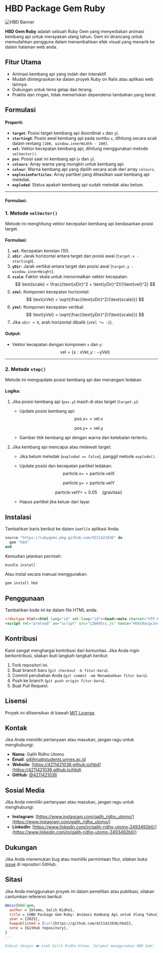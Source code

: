 # HBD Package Gem Ruby

![HBD Banner](https://4211421036.github.io/hbd/hbd.jpg)

**HBD Gem Ruby** adalah sebuah Ruby Gem yang menyediakan animasi kembang api untuk merayakan ulang tahun. Gem ini dirancang untuk memudahkan pengguna dalam menambahkan efek visual yang menarik ke dalam halaman web anda.

## Fitur Utama

- Animasi kembang api yang indah dan interaktif.
- Mudah diintegrasikan ke dalam proyek Ruby on Rails atau aplikasi web lainnya.
- Dukungan untuk tema gelap dan terang.
- Praktis dan ringan, tidak memerlukan dependensi tambahan yang berat.

## Formulasi
#### Properti:
- **`target`**: Posisi target kembang api (koordinat `x` dan `y`).
- **`startingX`**: Posisi awal kembang api pada sumbu `x`, dihitung secara acak dalam rentang `[100, window.innerWidth - 100]`.
- **`vel`**: Vektor kecepatan kembang api, dihitung menggunakan metode `velVector()`.
- **`pos`**: Posisi saat ini kembang api (`x` dan `y`).
- **`colours`**: Array warna yang mungkin untuk kembang api.
- **`colour`**: Warna kembang api yang dipilih secara acak dari array `colours`.
- **`explosionParticles`**: Array partikel yang dihasilkan saat kembang api meledak.
- **`exploded`**: Status apakah kembang api sudah meledak atau belum.

---

#### Formulasi:
### 1. **Metode `velVector()`**
Metode ini menghitung vektor kecepatan kembang api berdasarkan posisi target.

#### Formulasi:
1. **`vel`**: Kecepatan konstan (10).
2. **`xDir`**: Jarak horizontal antara target dan posisi awal (`target.x - startingX`).
3. **`yDir`**: Jarak vertikal antara target dan posisi awal (`target.y - window.innerHeight`).
4. **`scale`**: Faktor skala untuk menormalkan vektor kecepatan:
$$
\text{scale} = \frac{(\text{xDir}^2 + \text{yDir}^2)}{\text{vel}^2}
$$
5. **`xVel`**: Komponen kecepatan horizontal:
   $$
   \text{xVel} = \sqrt{\frac{\text{xDir}^2}{\text{scale}}}
   $$
6. **`yVel`**: Komponen kecepatan vertikal:
   $$
   \text{yVel} = \sqrt{\frac{\text{yDir}^2}{\text{scale}}}
   $$
7. Jika `xDir < 0`, arah horizontal dibalik (`xVel *= -1`).

#### Output:
- Vektor kecepatan dengan komponen `x` dan `y`:
  $$
  \text{vel} = \{ x: \text{xVel}, y: -\text{yVel} \}
  $$

---

### 2. **Metode `step()`**
Metode ini mengupdate posisi kembang api dan menangani ledakan.

#### Logika:
1. Jika posisi kembang api (`pos.y`) masih di atas target (`target.y`):
   - Update posisi kembang api:
     $$
     \text{pos.x} += \text{vel.x}
     $$
    
     $$
     \text{pos.y} += \text{vel.y}
     $$
   - Gambar titik kembang api dengan warna dan ketebalan tertentu.

2. Jika kembang api mencapai atau melewati target:
   - Jika belum meledak (`exploded == false`), panggil metode `explode()`.
   - Update posisi dan kecepatan partikel ledakan:
     $$
     \text{particle.x} += \text{particle.velX}
     $$
    
     $$
     \text{particle.y} += \text{particle.velY}
     $$
    
     $$
     \text{particle.velY} += 0.05 \quad (\text{gravitasi})
     $$
   - Hapus partikel jika keluar dari layar.

## Instalasi

Tambahkan baris berikut ke dalam `Gemfile` aplikasi Anda:

```ruby
source "https://rubygems.pkg.github.com/4211421036" do
  gem "hbd"
end
```

Kemudian jalankan perintah:

```bash
bundle install
```

Atau instal secara manual menggunakan:

```bash
gem install hbd
```

## Penggunaan

Tambahkan kode ini ke dalam file HTML anda:

```html
<!doctype html><html lang="id" xml-lang="id"><head><meta charset="UTF-8"><title>Selamat Ulang Tahun!</title><link rel="shortcut icon" href="https://4211421036.github.io/g4lihru/987654567.png" type="image/x-icon"><link rel="icon" href="https://4211421036.github.io/g4lihru/987654567.png" type="image/x-icon"><link rel="preload" as="audio" href="https://4211421036.github.io/hbd/hbd.mp3"><link rel="preload" as="image" href="https://4211421036.github.io/hbd/hbd.jpg" type="image/jpg"><link rel="preload" as="image" href="https://4211421036.github.io/g4lihru/987654567.png" type="image/x-icon"><link rel="apple-touch-icon" href="https://4211421036.github.io/g4lihru/987654567.png"><link rel="canonical" href="https://4211421036.github.io/hbd/"><link rel="manifest" href="manifest.webmanifest" crossorigin="use-credentials"><meta name="application-name" content="HBD"><meta name="description" content="Selamat Ulang Tahun!"><meta name="generator" content="HBD"><meta name="bingbot" content="noarchive"><meta name="viewport" content="width=device-width,initial-scale=1"><meta name="keywords" content="Selamat Ulang Tahun!"><meta name="robots" content="index, follow"><meta name="author" content="GALIH RIDHO UTOMO"><meta name="color-scheme" content="dark light"><meta name="theme-color" media="(prefers-color-scheme: light)" content="#edf4f8"><meta name="theme-color" media="(prefers-color-scheme: dark)" content="#1e1e1e"><meta prefix="og: http://ogp.me/ns#" property="og:title" content="Selamat Ulang Tahun!"><meta prefix="og: http://ogp.me/ns#" property="og:type" content="website"><meta prefix="og: http://ogp.me/ns#" property="og:description" content="Selamat Ulang Tahun!"><meta prefix="og: http://ogp.me/ns#" property="og:site_name" content="Birthday Celebration"><meta prefix="og: http://ogp.me/ns#" property="og:locale" content="id_ID"><meta prefix="og: http://ogp.me/ns#" property="og:url" content="https://4211421036.github.io/hbd/"><meta prefix="og: http://ogp.me/ns#" property="og:image" content="https://4211421036.github.io/hbd/hbd.jpg"><meta prefix="og: http://ogp.me/ns#" property="og:image:secure_url" content="https://4211421036.github.io/hbd/hbd.jpg"><meta prefix="og: http://ogp.me/ns#" property="og:image:type" content="image/jpeg"><meta prefix="og: http://ogp.me/ns#" property="og:image:width" content="1280"><meta prefix="og: http://ogp.me/ns#" property="og:image:height" content="1280"><meta prefix="og: http://ogp.me/ns#" property="og:image:alt" content="Selamat Ulang Tahun"><meta prefix="og: http://ogp.me/ns#" property="og:audio:secure_url" content="https://4211421036.github.io/hbd/hbd.mp3"><meta prefix="og: http://ogp.me/ns#" property="og:audio" content="https://4211421036.github.io/hbd/hbd.mp3"><meta prefix="og: http://ogp.me/ns#" property="og:audio:type" content="audio/mpeg"><meta name="google-site-verification" content="OYdjPwgIjGMAbQd3CGwM_l20jLNRRp84mEl3kw06DMg"><meta name="browsermode" content="no-sensors"><meta name="renderer" content="webkit|ie-comp|ie-stand"><meta name="apple-mobile-web-app-capable" content="yes"><meta name="mobile-web-app-capable" content="yes"><meta http-equiv="Cache-Control" content="no-cache, no-store, must-revalidate"><meta http-equiv="Pragma" content="no-cache"><meta http-equiv="Strict-Transport-Security" content="max-age=31536000; includeSubDomains; preload"><meta http-equiv="Cross-Origin-Opener-Policy" content="same-origin"><meta http-equiv="X-Content-Type-Options" content="nosniff"><meta http-equiv="Referrer-Policy" content="strict-origin"><meta http-equiv="Content-Security-Policy" content="style-src self nonce-HhAt8acqxJncfl1zuPdmPQ== unsafe-inline https://4211421036.github.io http://4211421036.github.io; object-src none; base-uri self; img-src self data: https://4211421036.github.io http://4211421036.github.io; default-src self https://4211421036.github.io http://4211421036.github.io; script-src self unsafe-inline nonce-HhAt8acqxJncfl1zuPdmPQ== strict-dynamic sha384-oC5xZuayjRS/uax42oWTtZprJ3hCwfez8lJZtc0o0ZFSXFSPiTZhvRM7lkCzIE3g sha384-8qhZECEumeO9WOzyEYb5gr73cuUk9ld2zhRe5Ki/sysPTiTeeAMR23/YLcdLSDtr sha384-pQqoOFthVCMylNYJ0GyFMb4dBC/qyE3q/5wDxDKyjxqQpaLEFQjxiFmmlV6guegT https://4211421036.github.io http://4211421036.github.io;; font-src self https://4211421036.github.io http://4211421036.github.io; media-src self https://4211421036.github.io http://4211421036.github.io; connect-src self https://4211421036.github.io http://4211421036.github.io; form-action self; manifest-src self https://4211421036.github.io http://4211421036.github.io; worker-src self blob: https://4211421036.github.io http://4211421036.github.io"><meta http-equiv="Expires" content="0"><meta http-equiv="content-language" content="id"><meta name="twitter:card" content="summary_large_image"><meta name="twitter:site" content="@ITBGRU"><meta name="twitter:creator" content="@ITBGRU"><meta name="twitter:title" content="Selamat Ulang Tahun"><meta name="twitter:description" content="Selamat Ulang Tahun"><meta name="twitter:image" content="https://4211421036.github.io/hbd/hbd.jpg"><meta name="twitter:domain" content="4211421036.github.io"><meta name="twitter:url" content="https://4211421036.github.io/MentalHealth"><meta name="twitter:image:src" content="https://4211421036.github.io/g4lihru/987654567.png"><meta name="twitter:image:alt" content="Mental Health">
<script rel="preload" as="script" src="126693cc.js" nonce="HhAt8acqxJncfl1zuPdmPQ==" integrity="sha384-oC5xZuayjRS/uax42oWTtZprJ3hCwfez8lJZtc0o0ZFSXFSPiTZhvRM7lkCzIE3g" crossorigin="anonymous" defer="defer"></script><script rel="preload" as="script" src="e85802e3.js" nonce="HhAt8acqxJncfl1zuPdmPQ==" integrity="sha384-8qhZECEumeO9WOzyEYb5gr73cuUk9ld2zhRe5Ki/sysPTiTeeAMR23/YLcdLSDtr" crossorigin="anonymous" defer="defer"></script><script rel="preload" as="script" src="58fcdf02.js" nonce="HhAt8acqxJncfl1zuPdmPQ==" integrity="sha384-pQqoOFthVCMylNYJ0GyFMb4dBC/qyE3q/5wDxDKyjxqQpaLEFQjxiFmmlV6guegT" crossorigin="anonymous" defer="defer"></script><style nonce="HhAt8acqxJncfl1zuPdmPQ==">:root{--background:radial-gradient(100% 193.51% at 100% 0%, rgb(237, 244, 248) 0%, rgb(239, 242, 250) 16.92%, rgb(250, 239, 246) 34.8%, rgb(250, 230, 242) 48.8%, rgb(250, 240, 247) 63.79%, rgb(241, 241, 251) 81.34%, rgb(240, 244, 248) 100%);--text-light:#333333;--input-border-light:#dddddd;--input-bg-light:#ffffff;--placeholder-light:rgba(255,255,255,0.5);--background-dark:#1e1e1e;--text-dark:#ffffff;--input-border-dark:#404040;--input-bg-dark:#2d2d2d;--placeholder-dark:rgba(0,0,0,0.5);--transition-speed:0.3s}@media (prefers-color-scheme:dark){:root{color-scheme:dark;--background:var(--background-dark);--text:var(--text-dark);--input-border:var(--input-border-dark);--input-bg:var(--input-bg-dark);--placeholder:var(--placeholder-dark)}}@media (prefers-color-scheme:light){:root{color-scheme:light;--background:var(--background-light);--text:var(--text-light);--input-border:var(--input-border-light);--input-bg:var(--input-bg-light);--placeholder:var(--placeholder-light)}}body{margin:0;overflow:hidden;background:var(--background);color:var(--text)}@media (prefers-color-scheme:dark){body{background:var(--background);color:var(--text)}}@keyframes skeletonLoading{0%{opacity:.7}50%{opacity:.5}100%{opacity:.7}}.skeleton-animation{animation:skeletonLoading 1.5s infinite}// Di dalam bagian style input[type=text i]::placeholder{color:var(--placeholder);opacity:.1;transition:opacity var(--transition-speed) ease;contain:style layout;content-visibility:auto;font-display:swap}input#placeholder::-webkit-input-placeholder{display:none!important;color:transparent}input[type=text i]:focus::placeholder{opacity:.7}input[type=text i]:focus{outline:0;border-color:var(--button-bg);box-shadow:0 0 0 2px rgba(76,175,80,.2)}@media (prefers-reduced-motion:reduce){*{animation-duration:0s!important;animation-iteration-count:1!important;transition-duration:0s!important;scroll-behavior:auto!important}}</style></head><body translate="no" data-new-gr-c-s-check-loaded="14.1147.0"><script nonce="HhAt8acqxJncfl1zuPdmPQ==">"serviceWorker"in navigator&&navigator.serviceWorker.register("/hbd/sw.js").then(e=>console.log("Service worker registered")).catch(e=>console.log("Service worker not registered",e)),console.log("Generated automatic on: 2/15/2025, 12:28:51 AM")</script><script nonce="HhAt8acqxJncfl1zuPdmPQ==">document.addEventListener("DOMContentLoaded",()=>{if(!document.querySelector("#id-c5803a6e")){let e=document.createElement("a");e.href="#defaultCanvas0",e.id="id-104c3ca5",e.textContent="Skip to main content",e.style.position="absolute",e.style.top="-40px",e.style.left="10px",e.style.background="#fff",e.style.color="#000",e.style.padding="5px",e.style.zIndex="1004",e.style.transition="top 0.3s",e.addEventListener("focus",()=>{e.style.top="10px"}),e.addEventListener("blur",()=>{e.style.top="-40px"}),document.body.prepend(e)}let e=document.createElement("div"),t=(e.id="id-3eb3175e",e.role="progressbar",e.title="progressbar",e.style.position="fixed",e.style.top="0",e.style.left="0",e.style.width="0%",e.style.height="3px",e.style.background="#29d",e.style.zIndex="9999",e.style.transition="width 0.2s ease-in-out",document.body.appendChild(e),0),d=setInterval(()=>{(t+=10*Math.random())<90&&(e.style.width=t+"%")},200);window.addEventListener("load",()=>{clearInterval(d),e.style.width="100%",setTimeout(()=>{e.style.opacity="0"},500)})})</script></body></html>
```
## Kontribusi

Kami sangat menghargai kontribusi dari komunitas. Jika Anda ingin berkontribusi, silakan ikuti langkah-langkah berikut:

1. Fork repositori ini.
2. Buat branch baru (`git checkout -b fitur-baru`).
3. Commit perubahan Anda (`git commit -am Menambahkan fitur baru`).
4. Push ke branch (`git push origin fitur-baru`).
5. Buat Pull Request.

## Lisensi

Proyek ini dilisensikan di bawah [MIT License](LICENSE.txt).

## Kontak

Jika Anda memiliki pertanyaan atau masukan, jangan ragu untuk menghubungi:

- **Nama**: Galih Ridho Utomo
- **Email**: g4lihru@students.unnes.ac.id
- **Website**: [https://4211421036.github.io/hbd](https://4211421036.github.io/hbd)
- **GitHub**: [@4211421036](https://github.com/4211421036)

## Sosial Media

Jika Anda memiliki pertanyaan atau masukan, jangan ragu untuk menghubungi:

- **Instagram**: [https://www.instagram.com/galih_ridho_utomo/](https://www.instagram.com/galih_ridho_utomo/)
- **LinkedIn**: [https://www.linkedin.com/in/galih-ridho-utomo-2493492b0/](https://www.linkedin.com/in/galih-ridho-utomo-2493492b0/)

## Dukungan

Jika Anda menemukan bug atau memiliki permintaan fitur, silakan buka [issue](https://github.com/4211421036/hbd/issues) di repositori GitHub.

## Sitasi

Jika Anda menggunakan proyek ini dalam penelitian atau publikasi, silakan cantumkan referensi berikut:

```bibtex
@misc{hbd-gem,
  author = {Utomo, Galih Ridho},
  title = {HBD Package Gem Ruby: Animasi Kembang Api untuk Ulang Tahun},
  year = {2025},
  howpublished = {\url{https://github.com/4211421036/hbd}},
  note = {GitHub repository},
}
---

Dibuat dengan ❤️ oleh Galih Ridho Utomo. Selamat menggunakan HBD Gem!

